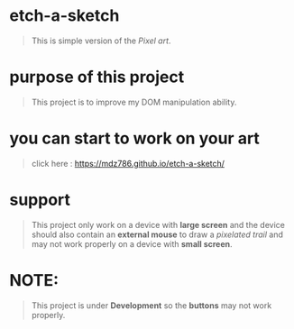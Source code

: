 # etch-a-sketch
> This is simple version of the *Pixel art*.

# purpose of this project
> This project is to improve my DOM manipulation ability.

# you can start to work on your art 
> click here : https://mdz786.github.io/etch-a-sketch/
# support
> This project only work on a device with **large screen** and the device should also contain an **external mouse** to draw a *pixelated trail* and may not work properly on a device with **small screen**.
# NOTE:
> This project is under **Development** so the **buttons** may not work properly.
